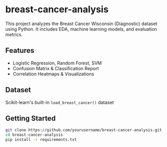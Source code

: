 # breast-cancer-analysis
This project analyzes the Breast Cancer Wisconsin (Diagnostic) dataset using Python. It includes EDA, machine learning models, and evaluation metrics.

## Features
- Logistic Regression, Random Forest, SVM
- Confusion Matrix & Classification Report
- Correlation Heatmaps & Visualizations

## Dataset
Scikit-learn's built-in `load_breast_cancer()` dataset

## Getting Started

```bash
git clone https://github.com/yourusername/breast-cancer-analysis.git
cd breast-cancer-analysis
pip install -r requirements.txt
